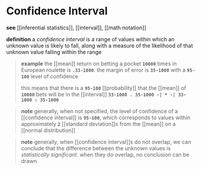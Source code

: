 # Confidence Interval

**see** [[inferential statistics]], [[interval]], [[math notation]]

**definition** a _confidence interval_ is a range of values within which an unknown value is likely to fall, along with a measure of the likelihood of that unknown value falling within the range

> **example** the [[mean]] return on betting a pocket **`10000`** times in European roulette is **`.33-1000`**. the margin of error is **`35-1000`** with a **`95-100`** level of confidence
>
> this means that there is a **`95-100`** [[probability]] that the [[mean]] of **`10000`** bets will be in the [[interval]] **`33-1000 . 35-1000 -| * -| 33-1000 : 35-1000`**

> **note** generally, when not specified, the level of confidence of a [[confidence interval]] is **`95-100`**, which corresponds to values within approximately **`2`** [[standard deviation]]s from the [[mean]] on a [[normal distribution]]

> **note** generally, when [[confidence interval]]s do not overlap, we can conclude that the difference between the unknown values is _statistically significant_. when they do overlap, no conclusion can be drawn
